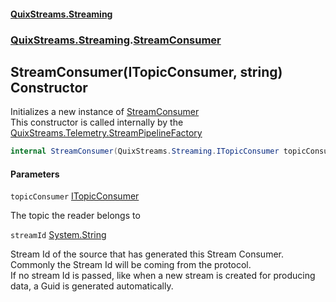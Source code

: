 #### [QuixStreams.Streaming](index.md 'index')
### [QuixStreams.Streaming](QuixStreams.Streaming.md 'QuixStreams.Streaming').[StreamConsumer](StreamConsumer.md 'QuixStreams.Streaming.StreamConsumer')

## StreamConsumer(ITopicConsumer, string) Constructor

Initializes a new instance of [StreamConsumer](StreamConsumer.md 'QuixStreams.Streaming.StreamConsumer')  
This constructor is called internally by the [QuixStreams.Telemetry.StreamPipelineFactory](https://docs.microsoft.com/en-us/dotnet/api/QuixStreams.Telemetry.StreamPipelineFactory 'QuixStreams.Telemetry.StreamPipelineFactory')

```csharp
internal StreamConsumer(QuixStreams.Streaming.ITopicConsumer topicConsumer, string streamId);
```
#### Parameters

<a name='QuixStreams.Streaming.StreamConsumer.StreamConsumer(QuixStreams.Streaming.ITopicConsumer,string).topicConsumer'></a>

`topicConsumer` [ITopicConsumer](ITopicConsumer.md 'QuixStreams.Streaming.ITopicConsumer')

The topic the reader belongs to

<a name='QuixStreams.Streaming.StreamConsumer.StreamConsumer(QuixStreams.Streaming.ITopicConsumer,string).streamId'></a>

`streamId` [System.String](https://docs.microsoft.com/en-us/dotnet/api/System.String 'System.String')

Stream Id of the source that has generated this Stream Consumer.   
            Commonly the Stream Id will be coming from the protocol.   
            If no stream Id is passed, like when a new stream is created for producing data, a Guid is generated automatically.